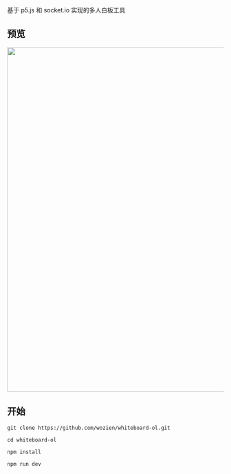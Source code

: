 基于 p5.js 和 socket.io 实现的多人白板工具

## 预览

<img src="http://blog.inoob.xyz/github/whiteboard/1.jpg" width="800">

## 开始

```base
git clone https://github.com/wozien/whiteboard-ol.git

cd whiteboard-ol

npm install

npm run dev
```
